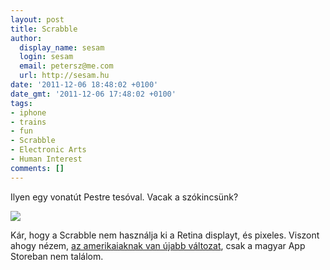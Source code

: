 ```yaml
---
layout: post
title: Scrabble
author:
  display_name: sesam
  login: sesam
  email: petersz@me.com
  url: http://sesam.hu
date: '2011-12-06 18:48:02 +0100'
date_gmt: '2011-12-06 17:48:02 +0100'
tags:
- iphone
- trains
- fun
- Scrabble
- Electronic Arts
- Human Interest
comments: []
---
```


Ilyen egy vonatút Pestre tesóval. Vacak a szókincsünk?

[![](http://sesam.hu/wp-content/uploads/2011/12/scrabble.png)](http://sesam.hu/wp-content/uploads/2011/12/scrabble.png)

Kár, hogy a Scrabble nem használja ki a Retina displayt, és pixeles. Viszont ahogy nézem, [az amerikaiaknak van újabb változat](http://itunes.apple.com/us/app/scrabble/id284815117?mt=8), csak a magyar App Storeban nem találom.

